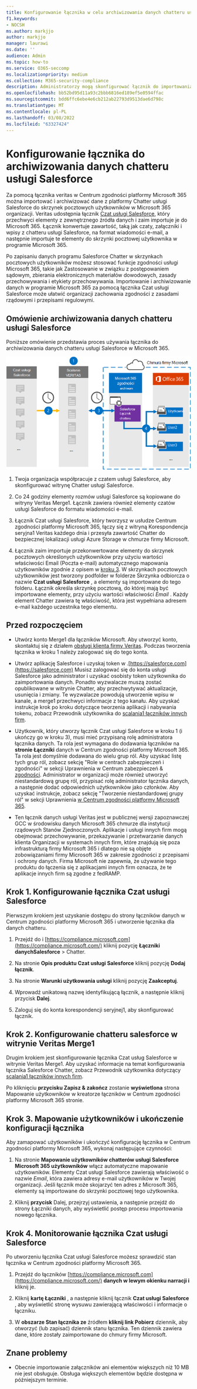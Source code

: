 ```yaml
---
title: Konfigurowanie łącznika w celu archiwizowania danych chatteru usługi Salesforce w Microsoft 365
f1.keywords:
- NOCSH
ms.author: markjjo
author: markjjo
manager: laurawi
ms.date: ''
audience: Admin
ms.topic: how-to
ms.service: O365-seccomp
ms.localizationpriority: medium
ms.collection: M365-security-compliance
description: Administratorzy mogą skonfigurować łącznik do importowania i archiwizowania danych chatteru usługi Salesforce z veritas do Microsoft 365. Ten łącznik umożliwia archiwizowanie danych ze źródeł danych innych firm w Microsoft 365. Po zarchiwizować te dane możesz zarządzać danymi innych firm za pomocą funkcji zgodności, takich jak archiwizacja ze względu na przepisy prawne, wyszukiwanie zawartości i zasady przechowywania.
ms.openlocfilehash: bb52bd95d11a93c2bbb6816ed189ef5e0594ffac
ms.sourcegitcommit: bdd6ffc6ebe4e6cb212ab22793d9513dae6d798c
ms.translationtype: MT
ms.contentlocale: pl-PL
ms.lasthandoff: 03/08/2022
ms.locfileid: "63327424"
---
```

# <a name="set-up-a-connector-to-archive-salesforce-chatter-data"></a>Konfigurowanie łącznika do archiwizowania danych chatteru usługi Salesforce

Za pomocą łącznika veritas w Centrum zgodności platformy Microsoft 365 można importować i archiwizować dane z platformy Chatter usługi Salesforce do skrzynek pocztowych użytkowników w Microsoft 365 organizacji. Veritas udostępnia łącznik [Czat usługi Salesforce](http://globanet.com/chatter/), który przechwyci elementy z zewnętrznego źródła danych i zaim importuje je do Microsoft 365. Łącznik konwertuje zawartość, taką jak czaty, załączniki i wpisy z chatteru usługi Salesforce, na format wiadomości e-mail, a następnie importuje te elementy do skrzynki pocztowej użytkownika w programie Microsoft 365.

Po zapisaniu danych programu Salesforce Chatter w skrzynkach pocztowych użytkowników możesz stosować funkcje zgodności usługi Microsoft 365, takie jak Zastosowanie w związku z postępowaniem sądowym, zbierania elektronicznych materiałów dowodowych, zasady przechowywania i etykiety przechowywania. Importowanie i archiwizowanie danych w programie Microsoft 365 za pomocą łącznika Czat usługi Salesforce może ułatwić organizacji zachowania zgodności z zasadami rządowymi i przepisami regulowymi.

## <a name="overview-of-archiving-salesforce-chatter-data"></a>Omówienie archiwizowania danych chatteru usługi Salesforce

Poniższe omówienie przedstawia proces używania łącznika do archiwizowania danych chatteru usługi Salesforce w Microsoft 365.

![Archiwizowanie przepływu pracy dla danych chatteru usługi Salesforce.](../media/SalesforceChatterConnectorWorkflow.png)

1. Twoja organizacja współpracuje z czatem usługi Salesforce, aby skonfigurować witrynę Chatter usługi Salesforce.

2. Co 24 godziny elementy rozmów usługi Salesforce są kopiowane do witryny Veritas Merge1. Łącznik zawiera również elementy czatów usługi Salesforce do formatu wiadomości e-mail.

3. Łącznik Czat usługi Salesforce, który tworzysz w usłudze Centrum zgodności platformy Microsoft 365, łączy się z witryną Korespondencja seryjna1 Veritas każdego dnia i przesyła zawartość Chatter do bezpiecznej lokalizacji usługi Azure Storage w chmurze firmy Microsoft.

4. Łącznik zaim importuje przekonwertowane elementy do skrzynek pocztowych określonych użytkowników przy użyciu wartości właściwości  Email (Poczta e-mail) automatycznego mapowania użytkowników zgodnie z opisem w [kroku 3](#step-3-map-users-and-complete-the-connector-setup). W skrzynkach pocztowych użytkowników jest tworzony podfolder w folderze Skrzynka odbiorcza o nazwie **Czat usługi Salesforce** , a elementy są importowane do tego folderu. Łącznik określa skrzynkę pocztową, do której mają być importowane elementy, przy użyciu wartości właściwości *Email* . Każdy element Chatter zawiera tę właściwość, która jest wypełniana adresem e-mail każdego uczestnika tego elementu.

## <a name="before-you-begin"></a>Przed rozpoczęciem

- Utwórz konto Merge1 dla łączników Microsoft. Aby utworzyć konto, skontaktuj się z działem [obsługi klienta firmy Veritas](https://www.veritas.com/content/support/). Podczas tworzenia łącznika w kroku 1 należy zalogować się do tego konta.

- Utwórz aplikację Salesforce i uzyskaj token w .[https://salesforce.com](https://salesforce.com) Musisz zalogować się do konta usługi Salesforce jako administrator i uzyskać osobisty token użytkownika do zaimportowania danych. Ponadto wyzwalacze muszą zostać opublikowane w witrynie Chatter, aby przechwytywać aktualizacje, usunięcia i zmiany. Te wyzwalacze powodują utworzenie wpisu w kanale, a merge1 przechwyci informacje z tego kanału. Aby uzyskać instrukcje krok po kroku dotyczące tworzenia aplikacji i nabywania tokenu, zobacz Przewodnik użytkownika do [scalania1 łączników innych firm](https://docs.ms.merge1.globanetportal.com/Merge1%20Third-Party%20Connectors%20SalesForce%20Chatter%20User%20Guide%20.pdf).

- Użytkownik, który utworzy łącznik Czat usługi Salesforce w kroku 1 (i ukończy go w kroku 3), musi mieć przypisaną rolę administratora łącznika danych. Ta rola jest wymagana do dodawania łączników na **stronie Łączniki** danych w Centrum zgodności platformy Microsoft 365. Ta rola jest domyślnie dodawana do wielu grup ról. Aby uzyskać listę tych grup ról, zobacz sekcję "Role w centrach zabezpieczeń i zgodności" w sekcji Uprawnienia w Centrum zabezpieczeń & [zgodności](../security/office-365-security/permissions-in-the-security-and-compliance-center.md#roles-in-the-security--compliance-center). Administrator w organizacji może również utworzyć niestandardową grupę ról, przypisać rolę administrator łącznika danych, a następnie dodać odpowiednich użytkowników jako członków. Aby uzyskać instrukcje, zobacz sekcję "Tworzenie niestandardowej grupy ról" w sekcji Uprawnienia [w Centrum zgodności platformy Microsoft 365](microsoft-365-compliance-center-permissions.md#create-a-custom-role-group).

- Ten łącznik danych usługi Veritas jest w publicznej wersji zapoznawczej GCC w środowisku danych Microsoft 365 chmurze dla instytucji rządowych Stanów Zjednoczonych. Aplikacje i usługi innych firm mogą obejmować przechowywanie, przekazywanie i przetwarzanie danych klienta Organizacji w systemach innych firm, które znajdują się poza infrastrukturą firmy Microsoft 365 i dlatego nie są objęte zobowiązaniami firmy Microsoft 365 w zakresie zgodności z przepisami i ochrony danych. Firma Microsoft nie zapewnia, że używanie tego produktu do łączenia się z aplikacjami innych firm oznacza, że te aplikacje innych firm są zgodne z fedRAMP.

## <a name="step-1-set-up-the-salesforce-chatter-connector"></a>Krok 1. Konfigurowanie łącznika Czat usługi Salesforce

Pierwszym krokiem jest uzyskanie dostępu do strony  łączników danych w Centrum zgodności platformy Microsoft 365 i utworzenie łącznika dla danych chatteru.

1. Przejdź do i [https://compliance.microsoft.com](https://compliance.microsoft.com/) kliknij pozycję **Łączniki** **danychSalesforce** >  Chatter.

2. Na stronie **Opis produktu Czat usługi Salesforce** kliknij pozycję **Dodaj łącznik**.

3. Na stronie **Warunki użytkowania usługi** kliknij pozycję **Zaakceptuj**.

4. Wprowadź unikatową nazwę identyfikującą łącznik, a następnie kliknij przycisk **Dalej**.

5. Zaloguj się do konta korespondencji seryjnej1, aby skonfigurować łącznik.

## <a name="step-2-configure-the-salesforce-chatter-on-the-veritas-merge1-site"></a>Krok 2. Konfigurowanie chatteru salesforce w witrynie Veritas Merge1

Drugim krokiem jest skonfigurowanie łącznika Czat usług Salesforce w witrynie Veritas Merge1. Aby uzyskać informacje na temat konfigurowania łącznika Salesforce Chatter, zobacz Przewodnik użytkownika dotyczący [scalania1 łączników innych firm](https://docs.ms.merge1.globanetportal.com/Merge1%20Third-Party%20Connectors%20SalesForce%20Chatter%20User%20Guide%20.pdf).

Po kliknięciu **przycisku Zapisz & zakończ** zostanie **wyświetlona** strona Mapowanie użytkowników w kreatorze łączników w Centrum zgodności platformy Microsoft 365 stronie.

## <a name="step-3-map-users-and-complete-the-connector-setup"></a>Krok 3. Mapowanie użytkowników i ukończenie konfiguracji łącznika

Aby zamapować użytkowników i ukończyć konfigurację łącznika w Centrum zgodności platformy Microsoft 365, wykonaj następujące czynności:

1. Na stronie **Mapowanie użytkowników chatterów usługi Salesforce Microsoft 365 użytkowników** włącz automatyczne mapowanie użytkowników. Elementy Czat usługi Salesforce zawierają właściwość o nazwie *Email*, która zawiera adresy e-mail użytkowników w Twojej organizacji. Jeśli łącznik może skojarzyć ten adres z Microsoft 365, elementy są importowane do skrzynki pocztowej tego użytkownika.

2. Kliknij **przycisk** Dalej, przejrzyj ustawienia, a następnie przejdź do strony  Łączniki danych, aby wyświetlić postęp procesu importowania nowego łącznika.

## <a name="step-4-monitor-the-salesforce-chatter-connector"></a>Krok 4. Monitorowanie łącznika Czat usługi Salesforce

Po utworzeniu łącznika Czat usługi Salesforce możesz sprawdzić stan łącznika w Centrum zgodności platformy Microsoft 365.

1. Przejdź do łączników [https://compliance.microsoft.com](https://compliance.microsoft.com/) **danych w lewym okienku narracji i** kliknij je.

2. Kliknij **kartę Łączniki** , a następnie kliknij łącznik **Czat usługi Salesforce** , aby wyświetlić stronę wysuwu zawierającą właściwości i informacje o łączniku.

3. W **obszarze Stan łącznika ze** źródłem **kliknij link Pobierz** dziennik, aby otworzyć (lub zapisać) dziennik stanu łącznika. Ten dziennik zawiera dane, które zostały zaimportowane do chmury firmy Microsoft.

## <a name="known-issues"></a>Znane problemy

- Obecnie importowanie załączników ani elementów większych niż 10 MB nie jest obsługuje. Obsługa większych elementów będzie dostępna w późniejszym terminie.